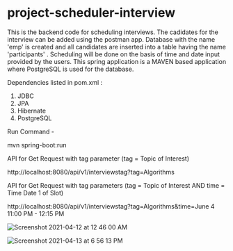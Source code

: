 # project-scheduler-interview
This is the backend code for scheduling interviews. The cadidates for the interview can be added using the postman app. Database with the name 'emp' is created and all candidates are inserted into a table having the name 'participants' . Scheduling will be done on the basis of time and date input provided by the users. This spring application is a MAVEN based application where PostgreSQL is used for the database. 

Dependencies listed in pom.xml : 
1. JDBC
2. JPA 
3. Hibernate
4. PostgreSQL

Run Command - 

mvn spring-boot:run

API for Get Request with tag parameter (tag = Topic of Interest)

http://localhost:8080/api/v1/interviewstag?tag=Algorithms

API for Get Request with tag parameters (tag = Topic of Interest AND time = Time Date 1 of Slot)

http://localhost:8080/api/v1/interviewstag?tag=Algorithms&time=June 4 11:00 PM - 12:15 PM

![Screenshot 2021-04-12 at 12 46 00 AM](https://user-images.githubusercontent.com/42651751/114591175-3d7ce980-9ca7-11eb-94cf-5745b14548f4.png)

![Screenshot 2021-04-13 at 6 56 13 PM](https://user-images.githubusercontent.com/42651751/114591252-55546d80-9ca7-11eb-8c77-21a8dc7ebdb0.png)
